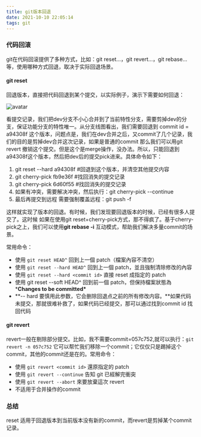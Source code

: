 ```yaml
---
title: git版本回退
date: 2021-10-10 22:05:14
tags: git
---
```


### 代码回滚

git在代码回滚提供了多种方式，比如：git reset...，git revert...，git rebase...等，使用哪种方式回退，取决于实际回退场景。

<!-- more -->

#### git reset

回退版本，直接把代码回退到某个提交，以实际例子，演示下需要如何回退：

![avatar](https://102er.github.io/images/git-reset-log.png)

看提交记录，我们把dev分支不小心合并到了当前特性分支，需要剪掉dev的分支，保证功能分支的特性唯一。从分支线图看出，我们需要回退到 commit id = a94308f 这个版本，问题点是，我们在dev合并之后，又commit了几个记录，我们的目的是剪掉dev合并这次记录，如果是普通的commit 那么我们可以用git revert 撤销这个提交。但是这个是merge操作，没办法。所以，只能回退到a94308f这个版本，然后把dev后的提交pick进来。具体命令如下：

1. git reset --hard  a94308f  #回退到这个版本，并清空其他提交内容
2. git cherry-pick fb9e36f    #找回消失的提交记录
3. git cherry-pick 6d60f55   #找回消失的提交记录
4. 如果有冲突，需要解决冲突，然后执行：git cherry-pick --continue
5. 最后再提交到远程 需要强制覆盖远程：git push -f

这样就实现了版本的回退。有时候，我们发现要回退版本的时候，已经有很多人提交了。这时候 如果在使用git reset+cherry-pick方式，那不得疯了。基于cherry-pick之上，我们可以使用**git rebase -i** 互动模式，帮助我们解决多量commit的场景。

常用命令：

- 使用 `git reset HEAD^` 回到上一個 patch（檔案內容不清空）
- 使用 `git reset --hard HEAD^` 回到上一個 patch，並且強制清除修改的內容 
- 使用 `git reset --hard <commit id>` 直接 reset 成指定的 patch
- 使用 git reset --soft HEAD^  回到前一個 patch，但保持檔案狀態為 ***Changes to be committed\***
- **-- hard  要慎用此参数，它会删除回退点之前的所有修改内容。**如果代码未提交，那就很难补救了，如果代码已经提交，那可以通过找到commit id 找回代码

#### git revert

revert一般在剔除部分提交。比如，我不需要commit=057c752,就可以执行：`git revert -n 057c752`  它可以帮忙我们移除一个commit；它仅仅只是踢掉这个commit，其他的commit还是在的。常用命令：

- 使用 `git revert <commit id>` 還原指定的 patch
- 使用 `git revert --continue` 告知 git 已經解完衝突
- 使用 `git revert --abort` 來要放棄這次 revert
- 不适用于合并操作的commit

### 总结

reset 适用于回退版本到当前版本没有新的commit，而revert是剪掉某个commit记录。
